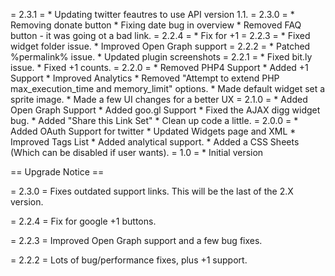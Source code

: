 = 2.3.1 =
	* Updating twitter feautres to use API version 1.1.
= 2.3.0 =
	* Removing donate button
	* Fixing date bug in overview 
	* Removed FAQ button - it was going ot a bad link.
= 2.2.4 =
	* Fix for +1
= 2.2.3 =
	* Fixed widget folder issue.
	* Improved Open Graph support
= 2.2.2 =
	* Patched %permalink% issue.
	* Updated plugin screenshots
= 2.2.1 =
	* Fixed bit.ly issue.
	* Fixed +1 counts.
= 2.2.0 =
	* Removed PHP4 Support
	* Added +1 Support
	* Improved Analytics
	* Removed "Attempt to extend PHP max_execution_time and memory_limit" options.
	* Made default widget set a sprite image.
	* Made a few UI changes for a better UX
= 2.1.0 =
	* Added Open Graph Support
	* Added goo.gl Support
	* Fixed the AJAX digg widget bug.
	* Added "Share this Link Set"
	* Clean up code a little.
= 2.0.0 =
	* Added OAuth Support for twitter
	* Updated Widgets page and XML
	* Improved Tags List
	* Added analytical support.
	* Added a CSS Sheets (Which can be disabled if user wants).
= 1.0 =
	* Initial version
	
== Upgrade Notice ==

= 2.3.0 =
Fixes outdated support links. This will be the last of the 2.X version.

= 2.2.4 =
Fix for google +1 buttons.

= 2.2.3 =
Improved Open Graph support and a few bug fixes.

= 2.2.2 =
Lots of bug/performance fixes, plus +1 support.